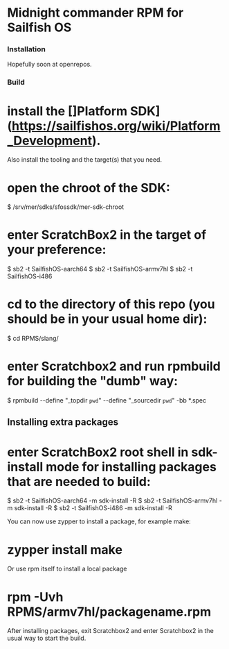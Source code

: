# Midnight commander RPM for Sailfish OS


### Installation
Hopefully soon at openrepos.


### Build

# install the []Platform SDK](https://sailfishos.org/wiki/Platform_Development).
Also install the tooling and the target(s) that you need.

# open the chroot of the SDK:
  $ /srv/mer/sdks/sfossdk/mer-sdk-chroot

# enter ScratchBox2 in the target of your preference:
  $ sb2 -t SailfishOS-aarch64
  $ sb2 -t SailfishOS-armv7hl
  $ sb2 -t SailfishOS-i486


# cd to the directory of this repo (you should be in your usual home dir):
  $ cd RPMS/slang/

# enter Scratchbox2 and run rpmbuild for building the "dumb" way:
  $ rpmbuild --define "_topdir `pwd`" --define "_sourcedir `pwd`" -bb *.spec




## Installing extra packages
# enter ScratchBox2 root shell in sdk-install mode for installing packages that are needed to build:
  $ sb2 -t SailfishOS-aarch64 -m sdk-install -R
  $ sb2 -t SailfishOS-armv7hl -m sdk-install -R
  $ sb2 -t SailfishOS-i486 -m sdk-install -R

You can now use zypper to install a package, for example make:
  # zypper install make

Or use rpm itself to install a local package
  # rpm -Uvh RPMS/armv7hl/packagename.rpm

After installing packages, exit Scratchbox2 and enter Scratchbox2 in the usual way to start the build.
